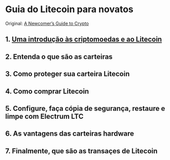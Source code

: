 # Guia do Litecoin para novatos

Original: [A Newcomer’s Guide to Crypto](https://medium.com/the-litecoin-school-of-crypto/a-newcomers-guide-to-crypto/home)

## 1. [Uma introdução às criptomoedas e ao Litecoin](01-Uma_introducao_as_criptomoedas_e_ao_Litecoin.md)
## 2. Entenda o que são as carteiras
## 3. Como proteger sua carteira Litecoin
## 4. Como comprar Litecoin
## 5. Configure, faça cópia de segurança, restaure e limpe com Electrum LTC
## 6. As vantagens das carteiras hardware
## 7. Finalmente, que são as transaçes de Litecoin
